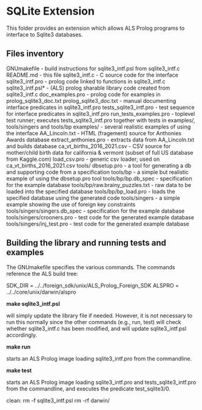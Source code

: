 SQLite Extension
================

This folder provides an extension which allows ALS Prolog programs to interface to Sqlite3 databases.


Files inventory
---------------
GNUmakefile		- 	build instructions for sqlite3_intf.psl from sqlite3_intf.c
README.md		-	this file
sqlite3_intf.c		- 	C source code for the interface
sqlite3_intf.pro	-	prolog code linked to functions in sqlite3_intf.c
sqlite3_intf.psl*	-	(ALS) prolog sharable library code created from sqlite3_intf.c
doc_examples.pro	-	prolog code for examples in prolog_sqlite3_doc.txt
prolog_sqlite3_doc.txt	- 	manual documenting interface predicates in sqlite3_intf.pro
tests_sqlite3_intf.pro	-	test sequence for interface predicates in sqlite3_intf.pro
run_tests_examples.pro	-	toplevel test runner; executes tests_sqlite3_intf.pro together
				    with tests in examples/, tools/singers and tools/bp
examples/		-	several realistic examples of using the interface
    AA_Lincoln.txt		- HTML (fragement) source for Anthonies Awards database
    extract_anthonies.pro	- extracts data from AA_Lincoln.txt and builds database
    ca_vt_births_2016_2021.csv	- CSV source for mother/child birth data for california & vermont
				    (subset of full US database from Kaggle.com)
    load_csv.pro	- 	generic csv loader; used on ca_vt_births_2016_2021.csv
tools/
    dbsetup.pro		- 	a tool for generating a db and supporting code from a specification
tools/bp		-	a simple but realistic example of using the dbsetup.pro tool
tools/bp/bp.db_spec	-	specification for the example database
tools/bp/raw.brainy_puzzles.txt	-  raw data to be loaded into the specified database
tools/bp/bp_load.pro	-  	loads the specified database using the generated code
tools/singers		-	a simple example showing the use of foreign key constraints
tools/singers/singers.db_spec	- specification for the example database
tools/singers/crooners.pro	- test code for the generated example database
tools/singers/inj_test.pro	- test code for the generated example database


Building the library and running tests and examples
---------------------------------------------------
The GNUmakefile specifies the various commands.  The commands reference the ALS build tree:

SDK_DIR = ../../foreign_sdk/unix/ALS_Prolog_Foreign_SDK
ALSPRO = ../../core/unix/darwin/alspro

**make sqlite3_intf.psl**

will simply update the library file if needed.  However, it is not necessary to run this normally since the other commands (e.g., run, test) will check whether sqlite3_intf.c has been modified, and will update sqlite3_intf.psl accordingly.

**make run**

starts an ALS Prolog image loading sqlite3_intf.pro from the commandline.

**make test** 

starts an ALS Prolog image loading sqlite3_intf.pro and tests_sqlite3_intf.pro from the commandline, and executes the predicate test_sqlite3/0.

clean:
	rm -f sqlite3_intf.psl
	rm -rf darwin/

